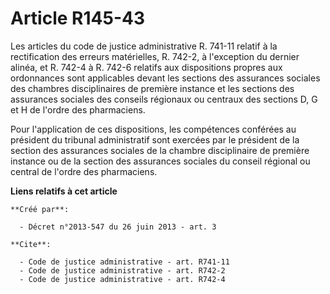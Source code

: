 # Article R145-43

Les articles du code de justice administrative R. 741-11 relatif à la rectification des erreurs matérielles, R. 742-2, à
l'exception du dernier alinéa, et R. 742-4 à R. 742-6 relatifs aux dispositions propres aux ordonnances sont applicables
devant les sections des assurances sociales des chambres disciplinaires de première instance et les sections des assurances
sociales des conseils régionaux ou centraux des sections D, G et H de l'ordre des pharmaciens. 

Pour l'application de ces dispositions, les compétences conférées au président du tribunal administratif sont exercées par le
président de la section des assurances sociales de la chambre disciplinaire de première instance ou de la section des
assurances sociales du conseil régional ou central de l'ordre des pharmaciens.

**Liens relatifs à cet article**

	**Créé par**:

	  - Décret n°2013-547 du 26 juin 2013 - art. 3

	**Cite**:

	  - Code de justice administrative - art. R741-11
	  - Code de justice administrative - art. R742-2
	  - Code de justice administrative - art. R742-4
